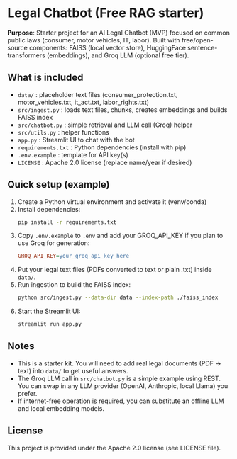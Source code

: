 # Legal Chatbot (Free RAG starter)

**Purpose**: Starter project for an AI Legal Chatbot (MVP) focused on common public laws (consumer, motor vehicles, IT, labor). 
Built with free/open-source components: FAISS (local vector store), HuggingFace sentence-transformers (embeddings), and Groq LLM (optional free tier).

## What is included
- `data/` : placeholder text files (consumer_protection.txt, motor_vehicles.txt, it_act.txt, labor_rights.txt)
- `src/ingest.py` : loads text files, chunks, creates embeddings and builds FAISS index
- `src/chatbot.py` : simple retrieval and LLM call (Groq) helper
- `src/utils.py` : helper functions
- `app.py` : Streamlit UI to chat with the bot
- `requirements.txt` : Python dependencies (install with pip)
- `.env.example` : template for API key(s)
- `LICENSE` : Apache 2.0 license (replace name/year if desired)

## Quick setup (example)
1. Create a Python virtual environment and activate it (venv/conda)
2. Install dependencies:
   ```bash
   pip install -r requirements.txt
   ```
3. Copy `.env.example` to `.env` and add your GROQ_API_KEY if you plan to use Groq for generation:
   ```ini
   GROQ_API_KEY=your_groq_api_key_here
   ```
4. Put your legal text files (PDFs converted to text or plain .txt) inside `data/`.
5. Run ingestion to build the FAISS index:
   ```bash
   python src/ingest.py --data-dir data --index-path ./faiss_index
   ```
6. Start the Streamlit UI:
   ```bash
   streamlit run app.py
   ```

## Notes
- This is a starter kit. You will need to add real legal documents (PDF -> text) into `data/` to get useful answers.
- The Groq LLM call in `src/chatbot.py` is a simple example using REST. You can swap in any LLM provider (OpenAI, Anthropic, local Llama) you prefer.
- If internet-free operation is required, you can substitute an offline LLM and local embedding models.

## License
This project is provided under the Apache 2.0 license (see LICENSE file).
